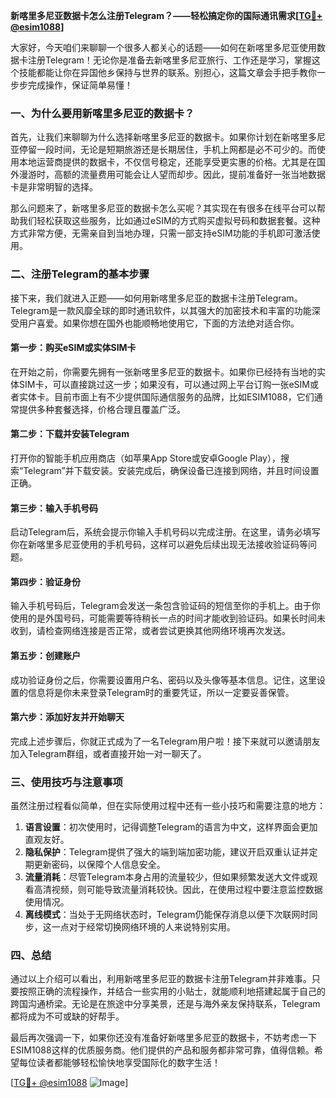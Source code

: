 **新喀里多尼亚数据卡怎么注册Telegram？——轻松搞定你的国际通讯需求[[TG💪+ @esim1088](https://t.me/s/esim1088)]**

大家好，今天咱们来聊聊一个很多人都关心的话题——如何在新喀里多尼亚使用数据卡注册Telegram！无论你是准备去新喀里多尼亚旅行、工作还是学习，掌握这个技能都能让你在异国他乡保持与世界的联系。别担心，这篇文章会手把手教你一步步完成操作，保证简单易懂！

### 一、为什么要用新喀里多尼亚的数据卡？

首先，让我们来聊聊为什么选择新喀里多尼亚的数据卡。如果你计划在新喀里多尼亚停留一段时间，无论是短期旅游还是长期居住，手机上网都是必不可少的。而使用本地运营商提供的数据卡，不仅信号稳定，还能享受更实惠的价格。尤其是在国外漫游时，高额的流量费用可能会让人望而却步。因此，提前准备好一张当地数据卡是非常明智的选择。

那么问题来了，新喀里多尼亚的数据卡怎么买呢？其实现在有很多在线平台可以帮助我们轻松获取这些服务，比如通过eSIM的方式购买虚拟号码和数据套餐。这种方式非常方便，无需亲自到当地办理，只需一部支持eSIM功能的手机即可激活使用。

### 二、注册Telegram的基本步骤

接下来，我们就进入正题——如何用新喀里多尼亚的数据卡注册Telegram。Telegram是一款风靡全球的即时通讯软件，以其强大的加密技术和丰富的功能深受用户喜爱。如果你想在国外也能顺畅地使用它，下面的方法绝对适合你。

#### 第一步：购买eSIM或实体SIM卡
在开始之前，你需要先拥有一张新喀里多尼亚的数据卡。如果你已经持有当地的实体SIM卡，可以直接跳过这一步；如果没有，可以通过网上平台订购一张eSIM或者实体卡。目前市面上有不少提供国际通信服务的品牌，比如ESIM1088，它们通常提供多种套餐选择，价格合理且覆盖广泛。

#### 第二步：下载并安装Telegram
打开你的智能手机应用商店（如苹果App Store或安卓Google Play），搜索“Telegram”并下载安装。安装完成后，确保设备已连接到网络，并且时间设置正确。

#### 第三步：输入手机号码
启动Telegram后，系统会提示你输入手机号码以完成注册。在这里，请务必填写你在新喀里多尼亚使用的手机号码，这样可以避免后续出现无法接收验证码等问题。

#### 第四步：验证身份
输入手机号码后，Telegram会发送一条包含验证码的短信至你的手机上。由于你使用的是外国号码，可能需要等待稍长一点的时间才能收到验证码。如果长时间未收到，请检查网络连接是否正常，或者尝试更换其他网络环境再次发送。

#### 第五步：创建账户
成功验证身份之后，你需要设置用户名、密码以及头像等基本信息。记住，这里设置的信息将是你未来登录Telegram时的重要凭证，所以一定要妥善保管。

#### 第六步：添加好友并开始聊天
完成上述步骤后，你就正式成为了一名Telegram用户啦！接下来就可以邀请朋友加入Telegram群组，或者直接开始一对一聊天了。

### 三、使用技巧与注意事项

虽然注册过程看似简单，但在实际使用过程中还有一些小技巧和需要注意的地方：

1. **语言设置**：初次使用时，记得调整Telegram的语言为中文，这样界面会更加直观友好。
2. **隐私保护**：Telegram提供了强大的端到端加密功能，建议开启双重认证并定期更新密码，以保障个人信息安全。
3. **流量消耗**：尽管Telegram本身占用的流量较少，但如果频繁发送大文件或观看高清视频，则可能导致流量消耗较快。因此，在使用过程中要注意监控数据使用情况。
4. **离线模式**：当处于无网络状态时，Telegram仍能保存消息以便下次联网时同步，这一点对于经常切换网络环境的人来说特别实用。

### 四、总结

通过以上介绍可以看出，利用新喀里多尼亚的数据卡注册Telegram并非难事。只要按照正确的流程操作，并结合一些实用的小贴士，就能顺利地搭建起属于自己的跨国沟通桥梁。无论是在旅途中分享美景，还是与海外亲友保持联系，Telegram都将成为不可或缺的好帮手。

最后再次强调一下，如果你还没有准备好新喀里多尼亚的数据卡，不妨考虑一下ESIM1088这样的优质服务商。他们提供的产品和服务都非常可靠，值得信赖。希望每位读者都能够轻松愉快地享受国际化的数字生活！

[[TG💪+ @esim1088](https://t.me/s/esim1088) ![Image](https://i.postimg.cc/4NQfJmqS/Snipaste-2025-05-13-00-14-12.png)]